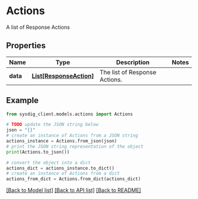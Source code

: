 # Actions

A list of Response Actions

## Properties

Name | Type | Description | Notes
------------ | ------------- | ------------- | -------------
**data** | [**List[ResponseAction]**](ResponseAction.md) | The list of Response Actions. | 

## Example

```python
from sysdig_client.models.actions import Actions

# TODO update the JSON string below
json = "{}"
# create an instance of Actions from a JSON string
actions_instance = Actions.from_json(json)
# print the JSON string representation of the object
print(Actions.to_json())

# convert the object into a dict
actions_dict = actions_instance.to_dict()
# create an instance of Actions from a dict
actions_from_dict = Actions.from_dict(actions_dict)
```
[[Back to Model list]](../README.md#documentation-for-models) [[Back to API list]](../README.md#documentation-for-api-endpoints) [[Back to README]](../README.md)


